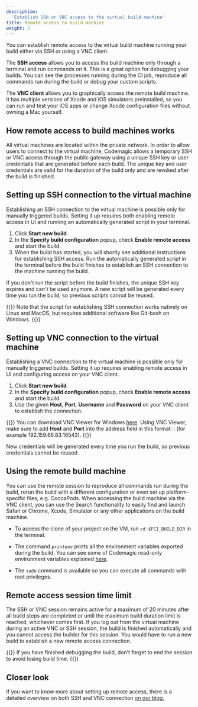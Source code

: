 ```yaml
---
description:
  'Establish SSH or VNC access to the virtual build machine'
title: Remote access to build machine
weight: 2
---
```


You can establish remote access to the virtual build machine running your build either via SSH or using a VNC client. 

The **SSH access** allows you to access the build machine only through a terminal and run commands on it. This is a great option for debugging your builds. You can see the processes running during the CI job, reproduce all commands run during the build or debug your custom scripts.

The **VNC client** allows you to graphically access the remote build machine. It has multiple versions of Xcode and iOS simulators preinstalled, so you can run and test your iOS apps or change Xcode configuration files without owning a Mac yourself. 

## How remote access to build machines works

All virtual machines are located within the private network. In order to allow users to connect to the virtual machine, Codemagic allows a temporary SSH or VNC access through the public gateway using a unique SSH key or user credentails that are generated before each build. The unique key and user credentials are valid for the duration of the build only and are revoked after the build is finished.

## Setting up SSH connection to the virtual machine

Establishing an SSH connection to the virtual machine is possible only for manually triggered builds. Setting it up requires both enabling remote access in UI and running an automatically generated script in your terminal.

1. Click **Start new build**.
2. In the **Specify build configuration** popup, check **Enable remote access** and start the build.
3. When the build has started, you will shortly see additional instructions for establishing SSH access. Run the automatically generated script in the terminal before the build finishes to establish an SSH connection to the machine running the build.

If you don't run the script before the build finishes, the unique SSH key expires and can't be used anymore. A new script will be generated every time you run the build, so previous scripts cannot be reused.

{{<notebox>}}
Note that the script for establishing SSH connection works natively on Linux and MacOS, but requires additional software like Git-bash on Windows.
{{</notebox>}}

## Setting up VNC connection to the virtual machine

Establishing a VNC connection to the virtual machine is possible only for manually triggered builds. Setting it up requires enabling remote access in UI and configuring access on your VNC client.

1. Click **Start new build**.
2. In the **Specify build configuration** popup, check **Enable remote access** and start the build.
3. Use the given **Host**, **Port**, **Username** and **Password** on your VNC client to establish the connection.

{{<notebox>}}
You can download VNC Viewer for Windows [here](https://www.realvnc.com/en/connect/download/viewer/windows/). Using VNC Viewer, make sure to add **Host** and **Port** into the address field in this format: <Host>:<Port> (for example 192.159.66.83:16543).
{{</notebox>}}

New credentials will be generated every time you run the build, so previous credentials cannot be reused.

## Using the remote build machine

You can use the remote session to reproduce all commands run during the build, rerun the build with a different configuration or even set up platform-specific files, e.g. CocoaPods. When accessing the build machine via the VNC client, you can use the Search functionality to easily find and launch Safari or Chrome, Xcode, Simulator or any other applications on the build machine.

* To access the clone of your project on the VM, run `cd $FCI_BUILD_DIR` in the terminal. 

* The command `printenv` prints all the environment variables exported during the build. You can see some of Codemagic read-only environment variables explained [here](https://docs.codemagic.io/building/environment-variables/#codemagic-read-only-environment-variables).

* The `sudo` command is available so you can execute all commands with root privileges.

## Remote access session time limit

The SSH or VNC session remains active for a maximum of 20 minutes after all build steps are completed or until the maximum build duration limit is reached, whichever comes first. If you log out from the virtual machine during an active VNC or SSH session, the build is finished automatically and you cannot access the builder for this session. You would have to run a new build to establish a new remote access connection.

{{<notebox>}}
If you have finished debugging the build, don't forget to end the session to avoid losing build time.
{{</notebox>}}

## Closer look

If you want to know more about setting up remote access, there is a detailed overview on both SSH and VNC connection <a href="https://blog.codemagic.io/remote-access-to-virtual-mac-build-machine/" target="_blank" onclick="sendGtag('Link_in_docs_clicked','remote-access-to-virtual-mac-build-machine')">on our blog.</a>
